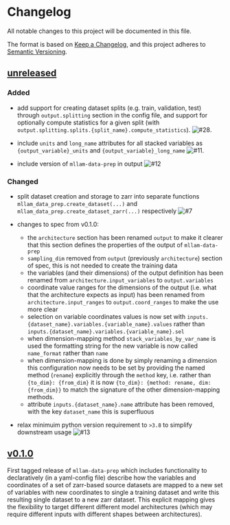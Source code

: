 # Changelog

All notable changes to this project will be documented in this file.

The format is based on [Keep a Changelog](https://keepachangelog.com/en/1.1.0/),
and this project adheres to [Semantic Versioning](https://semver.org/spec/v2.0.0.html).

## [unreleased](https://github.com/mllam/mllam-data-prep/compare/v0.1.0...HEAD)

### Added

- add support for creating dataset splits (e.g. train, validation, test)
  through `output.splitting` section in the config file, and support for
  optionally compute statistics for a given split (with
  `output.splitting.splits.{split_name}.compute_statistics`).
  ![\#28](https://github.com/mllam/mllam-data-prep/pull/10).

- include `units` and `long_name` attributes for all stacked variables as
  `{output_variable}_units` and `{output_variable}_long_name`
  ![\#11](https://github.com/mllam/mllam-data-prep/pull/11).

- include version of `mllam-data-prep` in output
  ![\#12](https://github.com/mllam/mllam-data-prep/pull/12)

### Changed

- split dataset creation and storage to zarr into separate functions `mllam_data_prep.create_dataset(...)` and `mllam_data_prep.create_dataset_zarr(...)` respectively ![\#7](https://github.com/mllam/mllam-data-prep/pull/7)

- changes to spec from v0.1.0:
  - the `architecture` section has been renamed `output` to make it clearer that this section defines the
    properties of the output of `mllam-data-prep`
  - `sampling_dim` removed from `output` (previously `architecture`) section of spec, this is not needed to create the training data
  - the variables (and their dimensions) of the output definition has been renamed from `architecture.input_variables` to `output.variables`
  - coordinate value ranges for the dimensions of the output (i.e. what that the architecture expects as input) has been renamed from
    `architecture.input_ranges` to `output.coord_ranges` to make the use more clear
  - selection on variable coordinates values is now set with `inputs.{dataset_name}.variables.{variable_name}.values`
    rather than `inputs.{dataset_name}.variables.{variable_name}.sel`
  - when dimension-mapping method `stack_variables_by_var_name` is used the formatting string for the new variable
    is now called `name_format` rather than `name`
  - when dimension-mapping is done by simply renaming a dimension this configuration now needs to be set by providing
    the named method (`rename`) explicitly through the `method` key, i.e. rather than `{to_dim}: {from_dim}` it is now
    `{to_dim}: {method: rename, dim: {from_dim}}` to match the signature of the other dimension-mapping methods.
  - attribute `inputs.{dataset_name}.name` attribute has been removed, with the key `dataset_name` this is
    superfluous

- relax minimuim python version requirement to `>3.8` to simplify downstream
  usage ![\#13](https://github.com/mllam/mllam-data-prep/pull/13)

## [v0.1.0](https://github.com/mllam/mllam-data-prep/releases/tag/v0.1.0)

First tagged release of `mllam-data-prep` which includes functionality to
declaratively (in a yaml-config file) describe how the variables and
coordinates of a set of zarr-based source datasets are mapped to a new set of
variables with new coordinates to single a training dataset and write this
resulting single dataset to a new zarr dataset. This explicit mapping gives the
flexibility to target different different model architectures (which may
require different inputs with different shapes between architectures).
